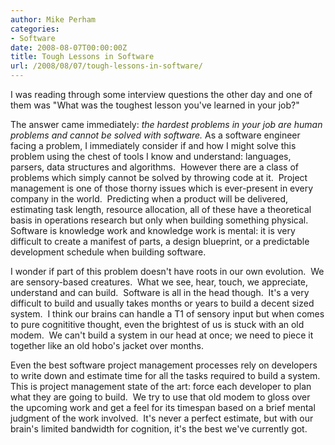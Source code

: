 ```yaml
---
author: Mike Perham
categories:
- Software
date: 2008-08-07T00:00:00Z
title: Tough Lessons in Software
url: /2008/08/07/tough-lessons-in-software/
---
```


I was reading through some interview questions the other day and one of them was "What was the toughest lesson you've learned in your job?"

The answer came immediately: *the hardest problems in your job are human problems and cannot be solved with software.* As a software engineer facing a problem, I immediately consider if and how I might solve this problem using the chest of tools I know and understand: languages, parsers, data structures and algorithms.  However there are a class of problems which simply cannot be solved by throwing code at it.  Project management is one of those thorny issues which is ever-present in every company in the world.  Predicting when a product will be delivered, estimating task length, resource allocation, all of these have a theoretical basis in operations research but only when building something physical.  Software is knowledge work and knowledge work is mental: it is very difficult to create a manifest of parts, a design blueprint, or a predictable development schedule when building software.

I wonder if part of this problem doesn't have roots in our own evolution.  We are sensory-based creatures.  What we see, hear, touch, we appreciate, understand and can build.  Software is all in the head though.  It's a very difficult to build and usually takes months or years to build a decent sized system.  I think our brains can handle a T1 of sensory input but when comes to pure cognititive thought, even the brightest of us is stuck with an old modem.  We can't build a system in our head at once; we need to piece it together like an old hobo's jacket over months.

Even the best software project management processes rely on developers to write down and estimate time for all the tasks required to build a system.  This is project management state of the art: force each developer to plan what they are going to build.  We try to use that old modem to gloss over the upcoming work and get a feel for its timespan based on a brief mental judgment of the work involved.  It's never a perfect estimate, but with our brain's limited bandwidth for cognition, it's the best we've currently got.
